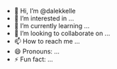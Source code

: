 - 👋 Hi, I’m @dalekkelle
- 👀 I’m interested in ...
- 🌱 I’m currently learning ...
- 💞️ I’m looking to collaborate on ...
- 📫 How to reach me ...
- 😄 Pronouns: ...
- ⚡ Fun fact: ...

<!---
dalekkelle/dalekkelle is a ✨ special ✨ repository because its `README.md` (this file) appears on your GitHub profile.
You can click the Preview link to take a look at your changes.
--->
